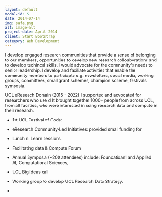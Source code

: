 ```yaml
---
layout: default
modal-id: 5
date: 2014-07-14
img: safe.png
alt: image-alt
project-date: April 2014
client: Start Bootstrap
category: Web Development
---
```

I develop engaged research communities that provide a sense of belonging to our members, opportunities to develop new research colloaborations and to develop techincal skills. I would advocate for the community's needs to senior leadership. I develop and faciliate activities that enable the community members to particiapte e.g. newsletters, social media, working groups, committees, small grant schemes, champion scheme, festivals, symposia. 

UCL eReseach Domain (2015 - 2022) 
I supported and advocated for researchers who use d
It brought together 1000+ people from across UCL, from all facilties, who were interested in using research data and compute in their research. 
- 1st UCL Festival of Code:

- eResearch Community-Led Initiatives: provided small funding for

- Lunch n' Learn sessions

- Facilitating data & Compute Forum

- Annual Symposia (~200 attendees) include: Founcatioanl and Applied AI, Computational Sciences,
- UCL Big Ideas call
- Working group to develop UCL Research Data Strategy.
- 


